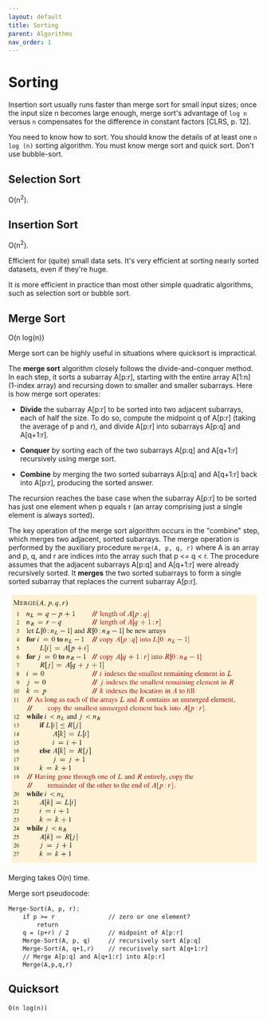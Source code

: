 ```yaml
---
layout: default
title: Sorting
parent: Algorithms
nav_order: 1
---
```


# Sorting

Insertion sort usually runs faster than merge sort for small input sizes; once the input size n becomes large enough, merge sort's advantage of `log n` versus `n` compensates for the difference in constant factors [CLRS, p. 12].

You need to know how to sort. You should know the details of at least one `n log (n)` sorting algorithm. You must know merge sort and quick sort. Don't use bubble-sort.

## Selection Sort

O(n<sup>2</sup>).

## Insertion Sort

O(n<sup>2</sup>).

Efficient for (quite) small data sets. It's very efficient at sorting nearly sorted
datasets, even if they're huge.

It is more efficient in practice than most other simple quadratic algorithms, such as selection
sort or bubble sort.

## Merge Sort

O(n log(n))

Merge sort can be highly useful in situations where quicksort is impractical.

The **merge sort** algorithm closely follows the divide-and-conquer method. In each step, it sorts a subarray A[p:r], starting with the entire array A[1:n] (1-index array) and recursing down to smaller and smaller subarrays. Here is how merge sort operates:

* **Divide** the subarray A[p:r] to be sorted into two adjacent subarrays, each of half the size. To do so, compute the midpoint q of A[p:r] (taking the average of p and r), and divide A[p:r] into subarrays A[p:q] and A[q+1:r].

* **Conquer** by sorting each of the two subarrays A[p:q] and A[q+1:r] recursively using merge sort.

* **Combine** by merging the two sorted subarrays A[p:q] and A[q+1:r] back into A[p:r], producing the sorted answer.

The recursion reaches the base case when the subarray A[p:r] to be sorted has just one element when p equals r (an array comprising just a single element is always sorted).

The key operation of the merge sort algorithm occurs in the "combine" step, which merges two adjacent, sorted subarrays. The merge operation is performed by the auxiliary procedure `merge(A, p, q, r)` where A is an array and p, q, and r are indices into the array such that p <= q < r. The procedure assumes that the adjacent subarrays A[p:q] and A[q+1:r] were already recursively sorted. It **merges** the two sorted subarrays to form a single sorted subarray that replaces the current subarray A[p:r].

![merge_sort](../../assets/img/merge_sort.png)

Merging takes O(n) time.

Merge sort pseudocode:

```
Merge-Sort(A, p, r):
    if p >= r               // zero or one element?
        return
    q = (p+r) / 2           // midpoint of A[p:r]
    Merge-Sort(A, p, q)     // recursively sort A[p:q]
    Merge-Sort(A, q+1,r)    // recurisvely sort A[q+1:r]
    // Merge A[p:q] and A[q+1:r] into A[p:r]
    Merge(A,p,q,r)
```

## Quicksort

```
O(n log(n))
```
